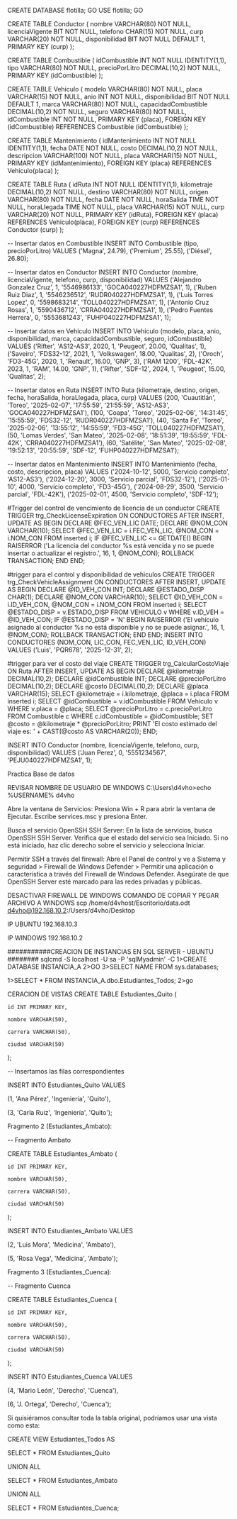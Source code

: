 CREATE DATABASE flotilla;
GO
USE flotilla;
GO

CREATE TABLE Conductor (
    nombre VARCHAR(80) NOT NULL,
    licenciaVigente BIT NOT NULL,
    telefono CHAR(15) NOT NULL,
    curp VARCHAR(20) NOT NULL,
    disponibilidad BIT NOT NULL DEFAULT 1,
    PRIMARY KEY (curp)
);

CREATE TABLE Combustible (
    idCombustible INT NOT NULL IDENTITY(1,1),
    tipo VARCHAR(80) NOT NULL,
    precioPorLitro DECIMAL(10,2) NOT NULL,
    PRIMARY KEY (idCombustible)
);

CREATE TABLE Vehiculo (
    modelo VARCHAR(80) NOT NULL,
    placa VARCHAR(15) NOT NULL,
    anio INT NOT NULL,
    disponibilidad BIT NOT NULL DEFAULT 1,
    marca VARCHAR(80) NOT NULL,
    capacidadCombustible DECIMAL(10,2) NOT NULL,
    seguro VARCHAR(80) NOT NULL,
    idCombustible INT NOT NULL,
    PRIMARY KEY (placa),
    FOREIGN KEY (idCombustible) REFERENCES Combustible (idCombustible)
);

CREATE TABLE Mantenimiento (
    idMantenimiento INT NOT NULL IDENTITY(1,1),
    fecha DATE NOT NULL,
    costo DECIMAL(10,2) NOT NULL,
    descripcion VARCHAR(100) NOT NULL,
    placa VARCHAR(15) NOT NULL,
    PRIMARY KEY (idMantenimiento),
    FOREIGN KEY (placa) REFERENCES Vehiculo(placa)
);

CREATE TABLE Ruta (
    idRuta INT NOT NULL IDENTITY(1,1),
    kilometraje DECIMAL(10,2) NOT NULL,
    destino VARCHAR(80) NOT NULL,
    origen VARCHAR(80) NOT NULL,
    fecha DATE NOT NULL,
    horaSalida TIME NOT NULL,
    horaLlegada TIME NOT NULL,
    placa VARCHAR(15) NOT NULL,
    curp VARCHAR(20) NOT NULL,
    PRIMARY KEY (idRuta),
    FOREIGN KEY (placa) REFERENCES Vehiculo(placa),
    FOREIGN KEY (curp) REFERENCES Conductor (curp)
);



-- Insertar datos en Combustible
INSERT INTO Combustible (tipo, precioPorLitro) VALUES 
('Magna', 24.79),
('Premium', 25.55),
('Diésel', 26.80);

-- Insertar datos en Conductor
INSERT INTO Conductor (nombre, licenciaVigente, telefono, curp, disponibilidad) VALUES 
('Alejandro Gonzalez Cruz', 1, '5546986133', 'GOCA040227HDFMZSA1', 1),
('Ruben Ruiz Diaz', 1, '5546236512', 'RUDR040227HDFMZSA1', 1),
('Luis Torres Lopez', 0, '5598683214', 'TOLL040227HDFMZSA1', 1),
('Antonio Cruz Rosas', 1, '5590436712', 'CRRA040227HDFMZSA1', 1),
('Pedro Fuentes Herrera', 0, '5553681243', 'FUHP040227HDFMZSA1', 1);

-- Insertar datos en Vehiculo
INSERT INTO Vehiculo (modelo, placa, anio, disponibilidad, marca, capacidadCombustible, seguro, idCombustible) VALUES 
('Rifter', 'AS12-AS3', 2020, 1, 'Peugeot', 20.00, 'Qualitas', 1),
('Saveiro', 'FDS32-12', 2021, 1, 'Volkswagen', 18.00, 'Qualitas', 2),
('Oroch', 'FD3-45G', 2020, 1, 'Renault', 16.00, 'GNP', 3),
('RAM 1200', 'FDL-42K', 2023, 1, 'RAM', 14.00, 'GNP', 1),
('Rifter', 'SDF-12', 2024, 1, 'Peugeot', 15.00, 'Qualitas', 2);

-- Insertar datos en Ruta
INSERT INTO Ruta (kilometraje, destino, origen, fecha, horaSalida, horaLlegada, placa, curp) VALUES 
(200, 'Cuautitlán', 'Toreo', '2025-02-07', '17:55:59', '21:55:59', 'AS12-AS3', 'GOCA040227HDFMZSA1'),
(100, 'Coapa', 'Toreo', '2025-02-06', '14:31:45', '15:55:59', 'FDS32-12', 'RUDR040227HDFMZSA1'),
(40, 'Santa Fe', 'Toreo', '2025-02-06', '13:55:12', '14:55:59', 'FD3-45G', 'TOLL040227HDFMZSA1'),
(50, 'Lomas Verdes', 'San Mateo', '2025-02-08', '18:51:39', '19:55:59', 'FDL-42K', 'CRRA040227HDFMZSA1'),
(60, 'Satélite', 'San Mateo', '2025-02-08', '19:52:13', '20:55:59', 'SDF-12', 'FUHP040227HDFMZSA1');

-- Insertar datos en Mantenimiento
INSERT INTO Mantenimiento (fecha, costo, descripcion, placa) VALUES 
('2024-10-12', 5000, 'Servicio completo', 'AS12-AS3'),
('2024-12-20', 3000, 'Servicio parcial', 'FDS32-12'),
('2025-01-10', 4000, 'Servicio completo', 'FD3-45G'),
('2024-08-29', 3500, 'Servicio parcial', 'FDL-42K'),
('2025-02-01', 4500, 'Servicio completo', 'SDF-12');


#Trigger del control de vencimiento de licencia de un conductor
CREATE TRIGGER trg_CheckLicenseExpiration
ON CONDUCTORES
AFTER INSERT, UPDATE
AS
BEGIN
    DECLARE @FEC_VEN_LIC DATE;
    DECLARE @NOM_CON VARCHAR(10);
    SELECT @FEC_VEN_LIC = i.FEC_VEN_LIC, @NOM_CON = i.NOM_CON
    FROM inserted i;
    IF @FEC_VEN_LIC <= GETDATE()
    BEGIN
        RAISERROR ('La licencia del conductor %s está vencida y no se puede insertar o actualizar el registro.', 16, 1, @NOM_CON);
        ROLLBACK TRANSACTION;
    END
END;

#trigger para el control y disponibilidad de vehiculos
CREATE TRIGGER trg_CheckVehicleAssignment
ON CONDUCTORES
AFTER INSERT, UPDATE
AS
BEGIN
    DECLARE @ID_VEH_CON INT;
    DECLARE @ESTADO_DISP CHAR(1);
    DECLARE @NOM_CON VARCHAR(10);
    SELECT @ID_VEH_CON = i.ID_VEH_CON, @NOM_CON = i.NOM_CON
    FROM inserted i;
    SELECT @ESTADO_DISP = v.ESTADO_DISP
    FROM VEHICULO v
    WHERE v.ID_VEH = @ID_VEH_CON;
    IF @ESTADO_DISP = 'N'
    BEGIN
        RAISERROR ('El vehículo asignado al conductor %s no está disponible y no se puede asignar.', 16, 1, @NOM_CON);
        ROLLBACK TRANSACTION;
    END
END;
INSERT INTO CONDUCTORES (NOM_CON, LIC_CON, FEC_VEN_LIC, ID_VEH_CON) VALUES
('Luis', 'PQR678', '2025-12-31', 2);


#trigger para ver el costo del viaje
CREATE TRIGGER trg_CalcularCostoViaje
ON Ruta
AFTER INSERT, UPDATE
AS
BEGIN
    DECLARE @kilometraje DECIMAL(10,2);
    DECLARE @idCombustible INT;
    DECLARE @precioPorLitro DECIMAL(10,2);
    DECLARE @costo DECIMAL(10,2);
    DECLARE @placa VARCHAR(15);
    SELECT @kilometraje = i.kilometraje, @placa = i.placa
    FROM inserted i;
    SELECT @idCombustible = v.idCombustible
    FROM Vehiculo v
    WHERE v.placa = @placa;
    SELECT @precioPorLitro = c.precioPorLitro
    FROM Combustible c
    WHERE c.idCombustible = @idCombustible;
    SET @costo = @kilometraje * @precioPorLitro;
    PRINT 'El costo estimado del viaje es: ' + CAST(@costo AS VARCHAR(20));
END;

INSERT INTO Conductor (nombre, licenciaVigente, telefono, curp, disponibilidad) VALUES 
('Juan Perez', 0, '5551234567', 'PEJU040227HDFMZSA1', 1);


Practica Base de datos

REVISAR NOMBRE DE USUARIO DE WINDOWS
C:\Users\d4vho>echo %USERNAME%
d4vho

Abre la ventana de Servicios:
  Presiona Win + R para abrir la ventana de Ejecutar.
  Escribe services.msc y presiona Enter.

Busca el servicio OpenSSH SSH Server:
  En la lista de servicios, busca OpenSSH SSH Server.
  Verifica que el estado del servicio sea Iniciado. Si no está iniciado, haz clic           derecho sobre el servicio y selecciona Iniciar.

Permitir SSH a través del firewall:
 Abre el Panel de control y ve a Sistema y seguridad > Firewall de Windows Defender >   Permitir una aplicación o característica a través del Firewall de Windows Defender.
Asegúrate de que OpenSSH Server esté marcado para las redes privadas y públicas.

DESACTIVAR FIREWALL DE WINDOWS
COMANDO DE COPIAR Y PEGAR ARCHIVO A WINDOWS
scp /home/d4vhost/Escritorio/data.odt d4vho@192.168.10.2:/Users/d4vho/Desktop

IP UBUNTU
192.168.10.3

IP WINDOWS 
192.168.10.2

###########CREACION DE INSTANCIAS EN SQL SERVER - UBUNTU ########
sqlcmd -S localhost -U sa -P 'sqlMyadmin' -C
1>CREATE DATABASE INSTANCIA_A
2>GO
3>SELECT NAME FROM sys.databases;

1>SELECT * FROM INSTANCIA_A.dbo.Estudiantes_Todos;
2>go

CERACION DE VISTAS
CREATE TABLE Estudiantes_Quito ( 

    id INT PRIMARY KEY, 

    nombre VARCHAR(50), 

    carrera VARCHAR(50), 

    ciudad VARCHAR(50) 

); 

  

-- Insertamos las filas correspondientes 

INSERT INTO Estudiantes_Quito VALUES 

(1, 'Ana Pérez', 'Ingeniería', 'Quito'), 

(3, 'Carla Ruiz', 'Ingeniería', 'Quito'); 

 Fragmento 2 (Estudiantes_Ambato): 

 

-- Fragmento Ambato 

CREATE TABLE Estudiantes_Ambato ( 

    id INT PRIMARY KEY, 

    nombre VARCHAR(50), 

    carrera VARCHAR(50), 

    ciudad VARCHAR(50) 

); 

  

INSERT INTO Estudiantes_Ambato VALUES 

(2, 'Luis Mora', 'Medicina', 'Ambato'), 

(5, 'Rosa Vega', 'Medicina', 'Ambato'); 


 Fragmento 3 (Estudiantes_Cuenca): 

 

-- Fragmento Cuenca 

CREATE TABLE Estudiantes_Cuenca ( 

    id INT PRIMARY KEY, 

    nombre VARCHAR(50), 

    carrera VARCHAR(50), 

    ciudad VARCHAR(50) 

); 

  

INSERT INTO Estudiantes_Cuenca VALUES 

(4, 'Mario León', 'Derecho', 'Cuenca'), 

(6, 'J. Ortega', 'Derecho', 'Cuenca'); 

 Si quisiéramos consultar toda la tabla original, podríamos usar una vista como esta: 

 

CREATE VIEW Estudiantes_Todos AS 

SELECT * FROM Estudiantes_Quito 

UNION ALL 

SELECT * FROM Estudiantes_Ambato 

UNION ALL 

SELECT * FROM Estudiantes_Cuenca; 






